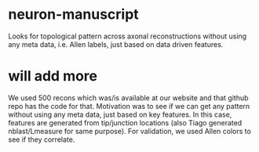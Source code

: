 # neuron-manuscript
Looks for topological pattern across axonal reconstructions without using any meta data, i.e. Allen labels, just based on data driven features.

# will add more

We used 500 recons which was/is available at our website and that github repo has the code for that. Motivation was to see if we can get any pattern without using any meta data, just based on key features. In this case, features are generated from tip/junction locations (also Tiago generated nblast/Lmeasure for same purpose). For validation, we used Allen colors to see if they correlate. 
